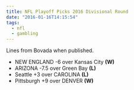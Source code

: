 ```yaml
---
title: NFL Playoff Picks 2016 Divisional Round
date: "2016-01-16T14:15:54"
tags:
  - nfl
  - gambling
---
```


Lines from Bovada when published.

- NEW ENGLAND -6 over Kansas City **(W)**
- ARIZONA -7.5 over Green Bay **(L)**
- Seattle +3 over CAROLINA **(L)**
- Pittsburgh +9 over DENVER **(W)**
